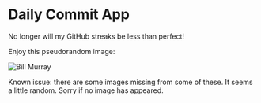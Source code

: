 Daily Commit App
================
No longer will my GitHub streaks be less than perfect!

Enjoy this pseudorandom image:

![Bill Murray](http://www.fillmurray.com/300/100 "Bill Murray")

Known issue: there are some images missing from some of these. It seems a little random. Sorry if no image has appeared.